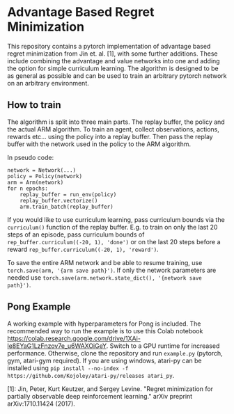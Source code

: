 # Advantage Based Regret Minimization

This repository contains a pytorch implementation of advantage based regret minimization from Jin et. al. [1], with some further additions. These include combining the advantage and value networks into one and adding the option for simple curriculum learning. The algorithm is designed to be as general as possible and can be used to train an arbitrary pytorch network on an arbitrary environment.

## How to train

The algorithm is split into three main parts. The replay buffer, the policy and the actual ARM algorithm. To train an agent, collect observations, actions, rewards etc... using the policy into a replay buffer. Then pass the replay buffer with the network used in the policy to the ARM algorithm.

In pseudo code:

```
network = Network(...)
policy = Policy(network)
arm = Arm(network)
for n epochs:
    replay_buffer = run_env(policy)
    replay_buffer.vectorize()
    arm.train_batch(replay_buffer)
```

If you would like to use curriculum learning, pass curriculum bounds via the `curriculum()` function of the replay buffer. E.g. to train on only the last 20 steps of an episode, pass curriculum bounds of `rep_buffer.curriculum((-20, 1), 'done')` or on the last 20 steps before a reward `rep_buffer.curriculum((-20, 1), 'reward')`. 

To save the entire ARM network and be able to resume training, use `torch.save(arm, '{arm save path}')`. If only the network parameters are needed use `torch.save(arm.network.state_dict(), '{network save path}')`.

## Pong Example
A working example with hyperparameters for Pong is included. The recommended way to run the example is to use this Colab notebook https://colab.research.google.com/drive/1XAi-le8EYaG1LzFnzov7e_u6WAXOiGeY. Switch to a GPU runtime for increased performance. Otherwise, clone the repository and run `example.py` (pytorch, gym, atari-gym required). If you are using windows, atari-py can be installed using `pip install --no-index -f https://github.com/Kojoley/atari-py/releases atari_py`.

[1]: Jin, Peter, Kurt Keutzer, and Sergey Levine. "Regret minimization for partially observable deep reinforcement learning." arXiv preprint arXiv:1710.11424 (2017).
